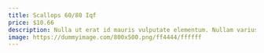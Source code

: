 ```yaml
---
title: Scallops 60/80 Iqf
price: $10.66
description: Nulla ut erat id mauris vulputate elementum. Nullam varius. Nulla facilisi.
image: https://dummyimage.com/800x500.png/ff4444/ffffff
---
```


